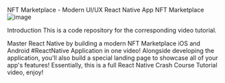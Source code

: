 NFT Marketplace - Modern UI/UX React Native App
NFT Marketplace
![image](https://user-images.githubusercontent.com/50388731/235293775-ed2188e8-2588-493f-9a38-e8978d55798d.png)

Introduction
This is a code repository for the corresponding video tutorial.

Master React Native by building a modern NFT Marketplace iOS and Android #ReactNative Application in one video! Alongside developing the application, you'll also build a special landing page to showcase all of your app's features! Essentially, this is a full React Native Crash Course Tutorial video, enjoy!
